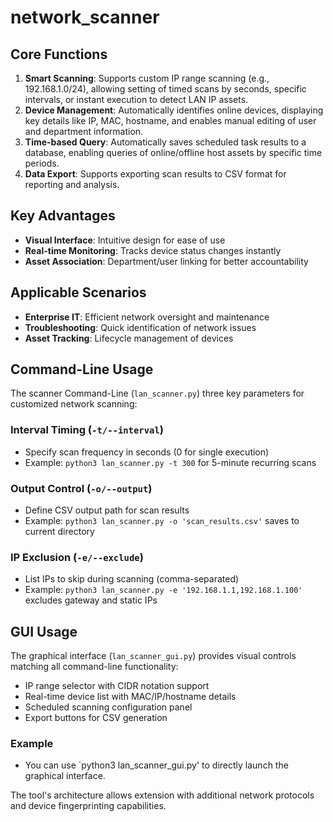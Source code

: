 # network_scanner
## Core Functions
1. &zwnj;**Smart Scanning**&zwnj;: Supports custom IP range scanning (e.g., 192.168.1.0/24), allowing setting of timed scans by seconds, specific intervals, or instant execution to detect LAN IP assets.
2. &zwnj;**Device Management**&zwnj;: Automatically identifies online devices, displaying key details like IP, MAC, hostname, and enables manual editing of user and department information.
3. &zwnj;**Time-based Query**&zwnj;: Automatically saves scheduled task results to a database, enabling queries of online/offline host assets by specific time periods.
4. &zwnj;**Data Export**&zwnj;: Supports exporting scan results to CSV format for reporting and analysis.

## Key Advantages
- &zwnj;**Visual Interface**&zwnj;: Intuitive design for ease of use
- &zwnj;**Real-time Monitoring**&zwnj;: Tracks device status changes instantly
- &zwnj;**Asset Association**&zwnj;: Department/user linking for better accountability

## Applicable Scenarios
- &zwnj;**Enterprise IT**&zwnj;: Efficient network oversight and maintenance
- &zwnj;**Troubleshooting**&zwnj;: Quick identification of network issues
- &zwnj;**Asset Tracking**&zwnj;: Lifecycle management of devices

## Command-Line Usage
The scanner Command-Line (`lan_scanner.py`) three key parameters for customized network scanning:

### Interval Timing (`-t/--interval`)
- Specify scan frequency in seconds (0 for single execution)  
- Example: `python3 lan_scanner.py -t 300` for 5-minute recurring scans

### Output Control (`-o/--output`)
- Define CSV output path for scan results  
- Example: `python3 lan_scanner.py -o 'scan_results.csv'` saves to current directory

### IP Exclusion (`-e/--exclude`)
- List IPs to skip during scanning (comma-separated)  
- Example: `python3 lan_scanner.py -e '192.168.1.1,192.168.1.100'` excludes gateway and static IPs

## GUI Usage
The graphical interface (`lan_scanner_gui.py`) provides visual controls matching all command-line functionality:
- IP range selector with CIDR notation support
- Real-time device list with MAC/IP/hostname details
- Scheduled scanning configuration panel
- Export buttons for CSV generation

### Example
- You can use `python3 lan_scanner_gui.py' to directly launch the graphical interface.
  
The tool's architecture allows extension with additional network protocols and device fingerprinting capabilities.
